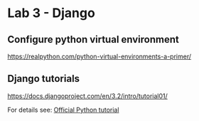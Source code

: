 # Lab 3 - Django

## Configure python virtual environment 

https://realpython.com/python-virtual-environments-a-primer/

## Django tutorials

https://docs.djangoproject.com/en/3.2/intro/tutorial01/

For details see: [Official Python tutorial](https://docs.python.org/3/tutorial/index.html)